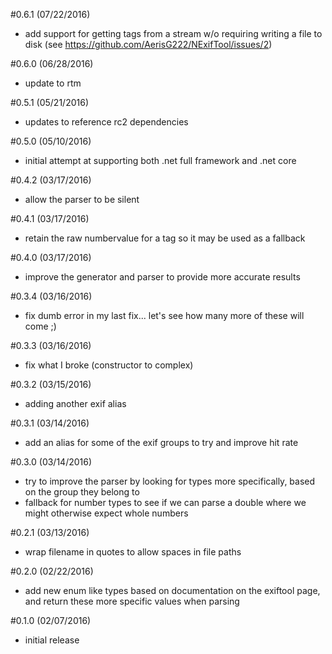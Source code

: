 #0.6.1 (07/22/2016)
- add support for getting tags from a stream w/o requiring writing a file to disk (see https://github.com/AerisG222/NExifTool/issues/2)

#0.6.0 (06/28/2016)
- update to rtm

#0.5.1 (05/21/2016)
- updates to reference rc2 dependencies

#0.5.0 (05/10/2016)
- initial attempt at supporting both .net full framework and .net core

#0.4.2 (03/17/2016)
- allow the parser to be silent

#0.4.1 (03/17/2016)
- retain the raw numbervalue for a tag so it may be used as a fallback

#0.4.0 (03/17/2016)
- improve the generator and parser to provide more accurate results

#0.3.4 (03/16/2016)
- fix dumb error in my last fix... let's see how many more of these will come ;)

#0.3.3 (03/16/2016)
- fix what I broke (constructor to complex)

#0.3.2 (03/15/2016)
- adding another exif alias

#0.3.1 (03/14/2016)
- add an alias for some of the exif groups to try and improve hit rate

#0.3.0 (03/14/2016)
- try to improve the parser by looking for types more specifically, based on the group they belong to  
- fallback for number types to see if we can parse a double where we might otherwise expect whole numbers

#0.2.1 (03/13/2016)
- wrap filename in quotes to allow spaces in file paths

#0.2.0 (02/22/2016)
- add new enum like types based on documentation on the exiftool page, and return these more specific values when parsing 

#0.1.0 (02/07/2016)
- initial release
